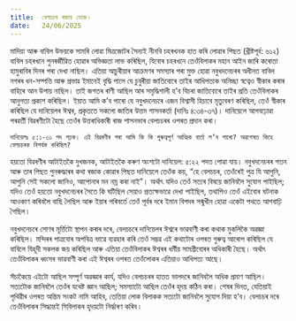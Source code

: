 ```yaml
---
title:  বেলচচৰ ৰজাৰ ভোজ।
date:   24/06/2025
---
```


মাদিয়া আৰু বাবিল উভয়কে সামৰি লোৱা মিত্ৰজোটৰ সৈন্যই নীনবি চহৰখনক হাত কৰি লোৱাৰ পিছত (খ্ৰীষ্টপূর্ব: ৬১২) বাবিল চহৰখনে পুনৰৰ্জীৱিত হোৱাৰ অভিজ্ঞতা লাভ কৰিছিল, যিবোৰ চহৰখনে তেওঁবিলাকৰ মহান আইন জাৰি কৰোতা হামুৰাবিৰ দিনৰ পৰা দেখা নাছিল। এতিয়া আচুৰীয়াৰ আক্ৰমণৰ সমস্যাৰ পৰা মুক্ত হোৱা নবুখদনেচৰৰ অধীনত বাবিল নগৰৰ ধন-সম্পত্তি আৰু প্ৰভাৱ ইমানেই বৃদ্ধি পালে যে চুবুৰীয়া জাতিবোৰে তাইৰ আধিপত্যক অনিচ্ছা স্বত্বেও স্বীকাৰ কৰাৰ বাহিৰে আন উপায় নাছিল। তাই জগতৰ ৰাণী আছিল আৰ সমৃদ্ধিশালী হ’ব বিচৰা জাতিবোৰে তাইৰ প্ৰতি তেওঁবিলাকৰ আনুগত্য প্রকাশ কৰিছিল। ইয়াত আমি ক’ব পাৰো যে নবুখদনেচৰে এজন বিশ্বাসী হিচাবে মৃত্যুবৰণ কৰিছিল, তেওঁ স্বীকাৰ কৰিছিল যে দানিয়েলৰ ঈশ্বৰ, প্ৰকৃততে সকলো জাতিৰ উত্তম শাসনকর্তা (দানিঃ ৪:৩৪-৩৭)। দানিয়েলে আগবঢ়োৱা পৰৱৰ্তী বিৱৰণীটো হৈছে তেওঁৰ উত্তৰাধিকাৰী ৰাজ শাসনভাৰ বেলচচৰৰ ওপৰত প্ৰদান কৰা।

`দানিয়েলঃ ৫:১-৩১ পদ পঢ়ক। এই বিৱৰণীৰ পৰা আমি কি কি গুৰুত্বপূৰ্ণ আত্মিক বার্তা ল’ব পাৰো? অৱশেষত কিহে বেলচচৰক বিপর্যস্ত কৰিছিল?`

হয়তো বিৱৰণীৰ আটাইতকৈ দুখজনক, আটাইতকৈ কৰুণ অংশটো দানিয়েল: ৫:২২ পদত পোৱা যায়। নবুখদনেচৰৰ পতন আৰু তাৰ পিছত পুনৰুদ্ধাৰৰ কথা ৰজাক কোৱাৰ পিছত দানিয়েলে তেওঁক কয়, “হে বেলচচৰ, তেওঁৰেই পুত্ৰ যি আপুনি, আপুনি সেই সকলো জানিও, আপোনাৰ মন নম্ৰ কৰা নাই”। অর্থাৎ যদিও তেওঁ সত্যৰ বিষয়ে জানিবলৈ সুযোগ পাইছিল; যদিও তেওঁ হয়তো নবুখদনেচৰৰ সৈতে কি ঘটিছিল সেয়াও প্রত্যক্ষভাৱে দেখা পাইছিল, তথাপিও তেওঁ এইবোৰ ঘটনাক আওকাণ কৰিবলৈ বাছি লৈছিল আৰু ইয়াৰ পৰিবৰ্তে তেওঁ পূৰ্বৰ দৰে ইমান বিপদৰ সন্মুখীন হোৱা একেটা পথতে আগবাঢ়ি গৈছিল।

নবুখদনেচৰে সোণৰ মূৰ্ত্তিটো স্থাপন কৰাৰ দৰে, বেলচচৰে দানিয়েলৰ ঈশ্বৰে ভাৱবাণী কৰা কথাক মুকলিকৈ অৱজ্ঞা কৰিছিল। মন্দিৰৰ পাত্ৰবোৰ অপবিত্ৰ ভাৱে ব্যৱহাৰ কৰি তেওঁ সম্ভৱ এই কথাটোৰ ওপৰত গুৰুত্ব আৰোপ কৰিছিল যে বাবিলে যিহূদী সকলক জয় কৰিছিল আৰু এতিয়া তেওঁবিলাকৰ ঈশ্বৰৰ ধৰ্মীয় সামগ্ৰীবোৰৰ অধিকাৰী হৈছে। অৰ্থাৎ তেওঁবিলাকৰ ধ্বংসৰ ভাৱবাণী কৰা এই ঈশ্বৰৰ ওপৰত তেওঁলোকৰ এতিয়াও আধিপত্য আছে।

সঁচাকৈয়ে এইটো আছিল সম্পূৰ্ণ অৱজ্ঞাৰ কাৰ্য, যদিও বেলচচৰৰ হাতত ভালদৰে জানিবলৈ অধিক প্রমাণ আছিল। সত্যটোক জানিবলৈ তেওঁৰ যথেষ্ট জ্ঞান আছিল; সমস্যাটো আছিল তেওঁৰ হৃদয় কঠিন কৰা। শেষৰ দিনত, যেতিয়াই পৃথিৱীৰ ওপৰত অন্তিম সংকট নামি আহিব, তেতিয়া লোক বিলাকক সত্যটো জানিবলৈ সুযোগ দিয়া হ’ব। বেলচচৰ দৰে তেওঁবিলাকৰ সিদ্ধান্তই সিবিলাকৰ হৃদয়টো নিৰ্দ্ধাৰণ কৰিব।